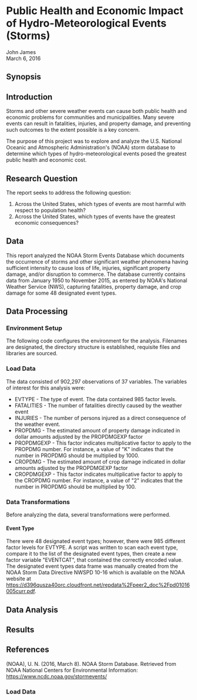 # Public Health and Economic Impact of Hydro-Meteorological Events (Storms)
John James  
March 6, 2016  



## Synopsis

## Introduction
Storms and other severe weather events can cause both public health and economic problems for communities and municipalities. Many severe events can result in fatalities, injuries, and property damage, and preventing such outcomes to the extent possible is a key concern.

The purpose of this project was to explore and analyze the U.S. National Oceanic and Atmospheric Administration's (NOAA) storm database to determine which types of hydro-meteorological events posed the greatest public health and economic cost.

## Research Question
The report seeks to address the  following question:

1. Across the United States, which types of events are most harmful with respect to population health?
2. Across the United States, which types of events have the greatest economic consequences?




## Data 
This report analyzed the NOAA Storm Events Database which documents the occurrence of storms and other significant weather phenomena having sufficient intensity to cause loss of life, injuries, significant property damage, and/or disruption to commerce. The database currently contains data from January 1950 to November 2015, as entered by NOAA's National Weather Service (NWS), capturing fatalities, property damage, and crop damage for some 48 designated event types.



## Data Processing
### Environment Setup
The following code configures the environment for the analysis.  Filenames are designated, the directory structure is established, requisite files and libraries are sourced. 



### Load Data

The data consisted of 902,297 observations of 37 variables.  The variables of interest for this analysis were:

* EVTYPE - The type of event.  The data contained 985 factor levels.
* FATALITIES - The number of fatalities directly caused by the weather event
* INJURIES - The number of persons injured as a direct consequence of the weather event.
* PROPDMG - The estimated amount of property damage indicated in dollar amounts adjusted by the PROPDMGEXP factor
* PROPDMGEXP - This factor indicates multiplicative factor to apply to the PROPDMG number.  For instance, a value of "K" indicates that the number in PROPDMG should be multiplied by 1000.  
* CROPDMG - The estimated amount of crop damage indicated in dollar amounts adjusted by the PROPDMGEXP factor
* CROPDMGEXP - This factor indicates multiplicative factor to apply to the CROPDMG number.  For instance, a value of "2" indicates that the number in PROPDMG should be multiplied by 100.  

### Data Transformations
Before analyzing the data, several transformations were performed.

#### Event Type
There were 48 designated event types; however, there were 985 different factor levels for EVTYPE.  A script was written to scan each event type, compare it to the list of the designated event types, then create a new factor variable "EVENTCAT", that contained the correctly encoded value. The designated event types data frame was manually created from the NOAA Storm Data Directive NWSPD 10-16 which is available on the NOAA website at https://d396qusza40orc.cloudfront.net/repdata%2Fpeer2_doc%2Fpd01016005curr.pdf. 


## Data Analysis

## Results

## References
(NOAA), U. N. (2016, March 8). NOAA Storm Database. Retrieved from NOAA National Centers for Environmental Information: https://www.ncdc.noaa.gov/stormevents/


### Load Data





